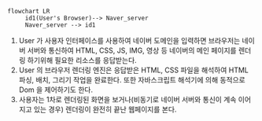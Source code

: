 
```mermaid
flowchart LR
     id1(User's Browser)--> Naver_server
     Naver_server --> id1
```

1. User 가 사용자 인터페이스를 사용하여 네이버 도메인을 입력하면 브라우저는 네이버 서버와 통신하여 HTML, CSS, JS, IMG, 영상 등  네이버의 메인 페이지를 렌더링 하기위해 필요한 리소스를 응답받는다.
2. User 의 브라우저 렌더링 엔진은 응답받은 HTML, CSS 파일을 해석하여 HTML 파싱, 배치, 그리기 작업을 완료한다. 또한 자바스크립트 해석기에 의해 동적으로 Dom 을 제어하기도 한다.
3. 사용자는 1차로 렌더링된 화면을 보거나(비동기로 네이버 서버와 통신이 계속 이어지고 있는 경우) 렌더링이 완전히 끝난 웹페이지를 본다.